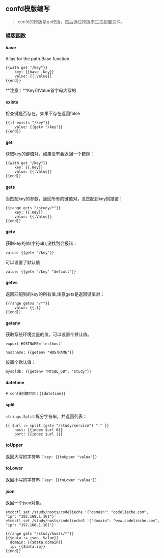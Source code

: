 ## confd模版编写
> confd的模版是go模版，然后通过模版来生成配置文件。


### 模版函数

#### base

Alias for the path.Base function.

```
{{with get "/key"}}
    key: {{base .Key}}
    value: {{.Value}}
{{end}}
```
**注意：**Key和Value首字母大写的

#### exists
检查键是否存在，如果不存在返回false

```
{{if exists "/key"}}
    value: {{getv "/key"}}
{{end}}
```

#### get
获取key的键值对，如果没有会返回一个错误：

```
{{with get "/key"}}
    key: {{.Key}}
    value: {{.Value}}
{{end}}
```

#### gets
当匹配key的参数，返回所有的键值对，没匹配到key则报错：

```
{{range gets "/study/*"}}
    key: {{.Key}}
    value: {{.Value}}
{{end}}
```

#### getv
获取key的值(字符串),没找到会报错：

```
value: {{getv "/key"}}
```
可以设置了默认值
```
value: {{getv "/key" "default"}}
```

#### getvs
返回匹配到的key的所有值,注意gets是返回键值对：

```
{{range getvs "/*"}}
    value: {{.}}
{{end}}
```

#### getenv
获取系统环境变量的值，可以设置个默认值。

```
export HOSTNAME=`testhost`
```

```
hostname: {{getenv "HOSTNAME"}}
```
设置个默认值：
```
mysqldb: {{getenv "MYSQL_DB", "study"}}
```

#### datetime

```
# confd创建时间：{{datetime}}
```

#### split
`strings.Split`:拆分字符串，并返回列表：

```
{{ $url := split (getv "/study/service") ":" }}
    host: {{index $url 0}}
    port: {{index $url 1}}
```

#### toUpper
返回大写的字符串：`key: {{toUpper "value"}}`

#### toLower
返回小写的字符串：`key: {{toLower "value"}}`

#### json
返回一个json对象。

```
etcdctl set /study/hosts/codelieche '{"domain": "codelieche.com", "ip": "192.168.1.101"}'
etcdctl set /study/hosts/codelieche2 '{"domain": "www.codelieche.com", "ip": "192.168.1.101"}'

```

```
{{range gets "/study/hosts/*"}}
{{$data := json .Value}}
  domain: {{$data.domain}}
  ip: {{$data.ip}}
{{end}}
```


